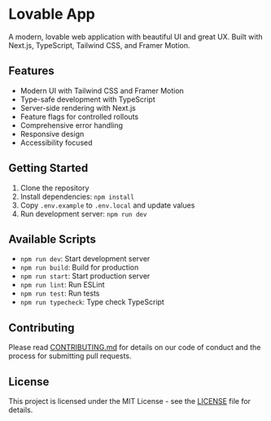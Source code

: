 # Lovable App

A modern, lovable web application with beautiful UI and great UX. Built with Next.js, TypeScript, Tailwind CSS, and Framer Motion.

## Features

- Modern UI with Tailwind CSS and Framer Motion
- Type-safe development with TypeScript
- Server-side rendering with Next.js
- Feature flags for controlled rollouts
- Comprehensive error handling
- Responsive design
- Accessibility focused

## Getting Started

1. Clone the repository
2. Install dependencies: `npm install`
3. Copy `.env.example` to `.env.local` and update values
4. Run development server: `npm run dev`

## Available Scripts

- `npm run dev`: Start development server
- `npm run build`: Build for production
- `npm run start`: Start production server
- `npm run lint`: Run ESLint
- `npm run test`: Run tests
- `npm run typecheck`: Type check TypeScript

## Contributing

Please read [CONTRIBUTING.md](CONTRIBUTING.md) for details on our code of conduct and the process for submitting pull requests.

## License

This project is licensed under the MIT License - see the [LICENSE](LICENSE) file for details.